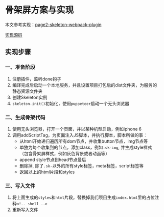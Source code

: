 # 骨架屏方案与实现

本文参考实现：[page2-skeleton-webpack-plugin](https://www.npmjs.com/package/page2-skeleton-webpack-plugin)

[实现源码](https://github.com/fyhhub/page2-webpack-plugin-simple)

## 实现步骤

### 一、准备阶段
1. 注册插件，监听done钩子
2. 编译完成后启动一个本地服务，并且设置项目打包后的dist文件夹，为服务的静态资源文件夹
3. 创建Skeleton实例
4. `skeleton.init()`初始化，使用`puppeteer`启动一个无头浏览器

### 二、生成骨架代码
1. 使用无头浏览器，打开一个页面，并以某种机型启动，例如iphone 6
2. 调用addScriptTag，为页面注入JS脚本，并执行脚本，脚本所做的事：
    + 从html开始递归遍历所有dom节点，并收集button节点，img节点等
    + 单独为每个收集到的节点，添加class，例如`.sk-img`, 并生成style样式（包含骨架屏样式，例如灰色背景或者动画等）
    + append style节点到head节点最后
    + 删除掉, 除了`.sk-`以外的所有style标签，meta标签，script标签等
    + 返回以上的html片段和styles


### 三、写入文件
1. 将上面生成的`styles`和`html`片段，替换掉我们项目生成`index.html`里的占位注释`<!-- shell -->`
2. 重新写入文件
